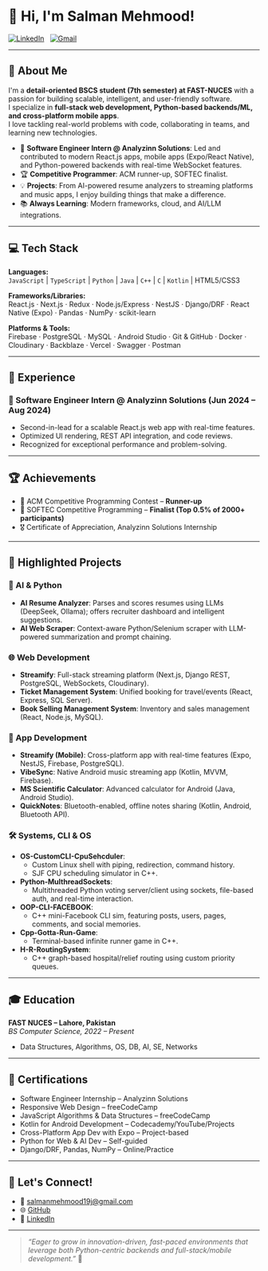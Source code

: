 # 👋 Hi, I'm Salman Mehmood!

[![LinkedIn](https://img.shields.io/badge/LinkedIn-blue?logo=linkedin&style=flat-square)](https://www.linkedin.com/in/salman-mehmood-020845318) &nbsp; [![Gmail](https://img.shields.io/badge/Email-salmanmehmood19j@gmail.com-red?logo=gmail&style=flat-square)](mailto:salmanmehmood19j@gmail.com)

---

## 🚀 About Me

I'm a **detail-oriented BSCS student (7th semester) at FAST-NUCES** with a passion for building scalable, intelligent, and user-friendly software.  
I specialize in **full-stack web development, Python-based backends/ML, and cross-platform mobile apps**.  
I love tackling real-world problems with code, collaborating in teams, and learning new technologies.

- 🏢 **Software Engineer Intern @ Analyzinn Solutions**: Led and contributed to modern React.js apps, mobile apps (Expo/React Native), and Python-powered backends with real-time WebSocket features.
- 🏆 **Competitive Programmer**: ACM runner-up, SOFTEC finalist.
- 💡 **Projects**: From AI-powered resume analyzers to streaming platforms and music apps, I enjoy building things that make a difference.
- 📚 **Always Learning**: Modern frameworks, cloud, and AI/LLM integrations.

---

## 💻 Tech Stack

**Languages:**  
`JavaScript` | `TypeScript` | `Python` | `Java` | `C++` | `C` | `Kotlin` | HTML5/CSS3

**Frameworks/Libraries:**  
React.js · Next.js · Redux · Node.js/Express · NestJS · Django/DRF · React Native (Expo) · Pandas · NumPy · scikit-learn

**Platforms & Tools:**  
Firebase · PostgreSQL · MySQL · Android Studio · Git & GitHub · Docker · Cloudinary · Backblaze · Vercel · Swagger · Postman

---

## 🏢 Experience

### 💼 Software Engineer Intern @ Analyzinn Solutions (Jun 2024 – Aug 2024)
- Second-in-lead for a scalable React.js web app with real-time features.
- Optimized UI rendering, REST API integration, and code reviews.
- Recognized for exceptional performance and problem-solving.

---

## 🏆 Achievements

- 🥈 ACM Competitive Programming Contest – **Runner-up**
- 🏅 SOFTEC Competitive Programming – **Finalist (Top 0.5% of 2000+ participants)**
- 🎖️ Certificate of Appreciation, Analyzinn Solutions Internship

---

## 📂 Highlighted Projects

### 🧠 AI & Python
- **AI Resume Analyzer**: Parses and scores resumes using LLMs (DeepSeek, Ollama); offers recruiter dashboard and intelligent suggestions.
- **AI Web Scraper**: Context-aware Python/Selenium scraper with LLM-powered summarization and prompt chaining.

### 🌐 Web Development
- **Streamify**: Full-stack streaming platform (Next.js, Django REST, PostgreSQL, WebSockets, Cloudinary).
- **Ticket Management System**: Unified booking for travel/events (React, Express, SQL Server).
- **Book Selling Management System**: Inventory and sales management (React, Node.js, MySQL).

### 📱 App Development
- **Streamify (Mobile)**: Cross-platform app with real-time features (Expo, NestJS, Firebase, PostgreSQL).
- **VibeSync**: Native Android music streaming app (Kotlin, MVVM, Firebase).
- **MS Scientific Calculator**: Advanced calculator for Android (Java, Android Studio).
- **QuickNotes**: Bluetooth-enabled, offline notes sharing (Kotlin, Android, Bluetooth API).

### 🛠️ Systems, CLI & OS
- **OS-CustomCLI-CpuSehcduler**:  
  - Custom Linux shell with piping, redirection, command history.
  - SJF CPU scheduling simulator in C++.
- **Python-MulthreadSockets**:  
  - Multithreaded Python voting server/client using sockets, file-based auth, and real-time interaction.
- **OOP-CLI-FACEBOOK**:  
  - C++ mini-Facebook CLI sim, featuring posts, users, pages, comments, and social memories.
- **Cpp-Gotta-Run-Game**:  
  - Terminal-based infinite runner game in C++.
- **H-R-RoutingSystem**:  
  - C++ graph-based hospital/relief routing using custom priority queues.

---

## 🎓 Education

**FAST NUCES – Lahore, Pakistan**  
_BS Computer Science, 2022 – Present_  
- Data Structures, Algorithms, OS, DB, AI, SE, Networks

---

## 🏅 Certifications

- Software Engineer Internship – Analyzinn Solutions
- Responsive Web Design – freeCodeCamp
- JavaScript Algorithms & Data Structures – freeCodeCamp
- Kotlin for Android Development – Codecademy/YouTube/Projects
- Cross-Platform App Dev with Expo – Project-based
- Python for Web & AI Dev – Self-guided
- Django/DRF, Pandas, NumPy – Online/Practice

---

## 📝 Let's Connect!

- 📧 [salmanmehmood19j@gmail.com](mailto:salmanmehmood19j@gmail.com)
- 🌐 [GitHub](https://github.com/JoY-BoY-e)
- 💼 [LinkedIn](https://www.linkedin.com/in/salman-mehmood-020845318)

---

> _“Eager to grow in innovation-driven, fast-paced environments that leverage both Python-centric backends and full-stack/mobile development.”_ 🚀
